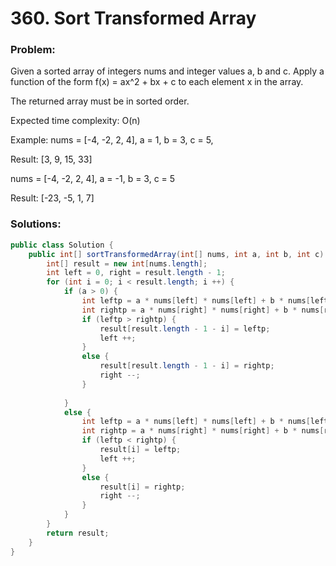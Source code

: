 # 360. Sort Transformed Array

### Problem:


Given a sorted array of integers nums and integer values a, b and c. Apply a function of the form f(x) = ax^2 + bx + c to each element x in the array.

The returned array must be in sorted order.

Expected time complexity: O(n)

Example:
nums = [-4, -2, 2, 4], a = 1, b = 3, c = 5,

Result: [3, 9, 15, 33]

nums = [-4, -2, 2, 4], a = -1, b = 3, c = 5

Result: [-23, -5, 1, 7]


### Solutions:

```java
public class Solution {
    public int[] sortTransformedArray(int[] nums, int a, int b, int c) {
        int[] result = new int[nums.length];
        int left = 0, right = result.length - 1;
        for (int i = 0; i < result.length; i ++) {
            if (a > 0) {
                int leftp = a * nums[left] * nums[left] + b * nums[left] + c;
                int rightp = a * nums[right] * nums[right] + b * nums[right] + c;
                if (leftp > rightp) {
                    result[result.length - 1 - i] = leftp;
                    left ++;
                }
                else {
                    result[result.length - 1 - i] = rightp;
                    right --;
                }
                
            }
            else {
                int leftp = a * nums[left] * nums[left] + b * nums[left] + c;
                int rightp = a * nums[right] * nums[right] + b * nums[right] + c;
                if (leftp < rightp) {
                    result[i] = leftp;
                    left ++;
                }
                else {
                    result[i] = rightp;
                    right --;
                }
            }
        }
        return result;
    }
}
```
